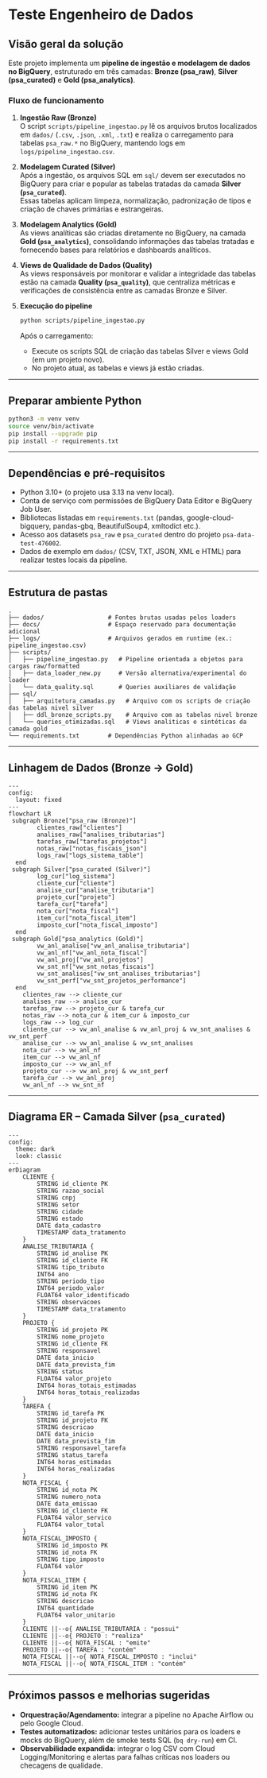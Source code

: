 # Teste Engenheiro de Dados

## Visão geral da solução

Este projeto implementa um **pipeline de ingestão e modelagem de dados no BigQuery**, estruturado em três camadas: **Bronze (psa_raw)**, **Silver (psa_curated)** e **Gold (psa_analytics)**.

### Fluxo de funcionamento

1. **Ingestão Raw (Bronze)**  
   O script `scripts/pipeline_ingestao.py` lê os arquivos brutos localizados em `dados/` (`.csv`, `.json`, `.xml`, `.txt`) e realiza o carregamento para tabelas `psa_raw.*` no BigQuery, mantendo logs em `logs/pipeline_ingestao.csv`.

2. **Modelagem Curated (Silver)**  
   Após a ingestão, os arquivos SQL em `sql/` devem ser executados no BigQuery para criar e popular as tabelas tratadas da camada **Silver (`psa_curated`)**.  
   Essas tabelas aplicam limpeza, normalização, padronização de tipos e criação de chaves primárias e estrangeiras.

3. **Modelagem Analytics (Gold)**  
   As views analíticas são criadas diretamente no BigQuery, na camada **Gold (`psa_analytics`)**, consolidando informações das tabelas tratadas e fornecendo bases para relatórios e dashboards analíticos.

4. **Views de Qualidade de Dados (Quality)**  
   As views responsáveis por monitorar e validar a integridade das tabelas estão na camada **Quality (`psa_quality`)**, que centraliza métricas e verificações de consistência entre as camadas Bronze e Silver.

5. **Execução do pipeline**  
   ```bash
   python scripts/pipeline_ingestao.py
   ```
   Após o carregamento:
   - Execute os scripts SQL de criação das tabelas Silver e views Gold (em um projeto novo).
   - No projeto atual, as tabelas e views já estão criadas.

---

## Preparar ambiente Python

```bash
python3 -m venv venv
source venv/bin/activate
pip install --upgrade pip
pip install -r requirements.txt
```

---

## Dependências e pré-requisitos

- Python 3.10+ (o projeto usa 3.13 na venv local).  
- Conta de serviço com permissões de BigQuery Data Editor e BigQuery Job User.  
- Bibliotecas listadas em `requirements.txt` (pandas, google-cloud-bigquery, pandas-gbq, BeautifulSoup4, xmltodict etc.).  
- Acesso aos datasets `psa_raw` e `psa_curated` dentro do projeto `psa-data-test-476002`.  
- Dados de exemplo em `dados/` (CSV, TXT, JSON, XML e HTML) para realizar testes locais da pipeline.  

---

## Estrutura de pastas

```
.
├── dados/                  # Fontes brutas usadas pelos loaders
├── docs/                   # Espaço reservado para documentação adicional
├── logs/                   # Arquivos gerados em runtime (ex.: pipeline_ingestao.csv)
├── scripts/
│   ├── pipeline_ingestao.py   # Pipeline orientada a objetos para cargas raw/formatted
│   ├── data_loader_new.py     # Versão alternativa/experimental do loader
│   └── data_quality.sql       # Queries auxiliares de validação
├── sql/                    
│   ├── arquitetura_camadas.py   # Arquivo com os scripts de criação das tabelas nivel silver
│   ├── ddl_bronze_scripts.py    # Arquivo com as tabelas nivel bronze
│   └── queries_otimizadas.sql   # Views analiticas e sintéticas da camada gold
└── requirements.txt        # Dependências Python alinhadas ao GCP
```

---

## Linhagem de Dados (Bronze → Gold)

```mermaid
---
config:
  layout: fixed
---
flowchart LR
 subgraph Bronze["psa_raw (Bronze)"]
        clientes_raw["clientes"]
        analises_raw["analises_tributarias"]
        tarefas_raw["tarefas_projetos"]
        notas_raw["notas_fiscais_json"]
        logs_raw["logs_sistema_table"]
  end
 subgraph Silver["psa_curated (Silver)"]
        log_cur["log_sistema"]
        cliente_cur["cliente"]
        analise_cur["analise_tributaria"]
        projeto_cur["projeto"]
        tarefa_cur["tarefa"]
        nota_cur["nota_fiscal"]
        item_cur["nota_fiscal_item"]
        imposto_cur["nota_fiscal_imposto"]
  end
 subgraph Gold["psa_analytics (Gold)"]
        vw_anl_analise["vw_anl_analise_tributaria"]
        vw_anl_nf["vw_anl_nota_fiscal"]
        vw_anl_proj["vw_anl_projetos"]
        vw_snt_nf["vw_snt_notas_fiscais"]
        vw_snt_analises["vw_snt_analises_tributarias"]
        vw_snt_perf["vw_snt_projetos_performance"]
  end
    clientes_raw --> cliente_cur
    analises_raw --> analise_cur
    tarefas_raw --> projeto_cur & tarefa_cur
    notas_raw --> nota_cur & item_cur & imposto_cur
    logs_raw --> log_cur
    cliente_cur --> vw_anl_analise & vw_anl_proj & vw_snt_analises & vw_snt_perf
    analise_cur --> vw_anl_analise & vw_snt_analises
    nota_cur --> vw_anl_nf
    item_cur --> vw_anl_nf
    imposto_cur --> vw_anl_nf
    projeto_cur --> vw_anl_proj & vw_snt_perf
    tarefa_cur --> vw_anl_proj
    vw_anl_nf --> vw_snt_nf
```

---

## Diagrama ER – Camada Silver (`psa_curated`)

```mermaid
---
config:
  theme: dark
  look: classic
---
erDiagram
    CLIENTE {
        STRING id_cliente PK
        STRING razao_social
        STRING cnpj
        STRING setor
        STRING cidade
        STRING estado
        DATE data_cadastro
        TIMESTAMP data_tratamento
    }
    ANALISE_TRIBUTARIA {
        STRING id_analise PK
        STRING id_cliente FK
        STRING tipo_tributo
        INT64 ano
        STRING periodo_tipo
        INT64 periodo_valor
        FLOAT64 valor_identificado
        STRING observacoes
        TIMESTAMP data_tratamento
    }
    PROJETO {
        STRING id_projeto PK
        STRING nome_projeto
        STRING id_cliente FK
        STRING responsavel
        DATE data_inicio
        DATE data_prevista_fim
        STRING status
        FLOAT64 valor_projeto
        INT64 horas_totais_estimadas
        INT64 horas_totais_realizadas
    }
    TAREFA {
        STRING id_tarefa PK
        STRING id_projeto FK
        STRING descricao
        DATE data_inicio
        DATE data_prevista_fim
        STRING responsavel_tarefa
        STRING status_tarefa
        INT64 horas_estimadas
        INT64 horas_realizadas
    }
    NOTA_FISCAL {
        STRING id_nota PK
        STRING numero_nota
        DATE data_emissao
        STRING id_cliente FK
        FLOAT64 valor_servico
        FLOAT64 valor_total
    }
    NOTA_FISCAL_IMPOSTO {
        STRING id_imposto PK
        STRING id_nota FK
        STRING tipo_imposto
        FLOAT64 valor
    }
    NOTA_FISCAL_ITEM {
        STRING id_item PK
        STRING id_nota FK
        STRING descricao
        INT64 quantidade
        FLOAT64 valor_unitario
    }
    CLIENTE ||--o{ ANALISE_TRIBUTARIA : "possui"
    CLIENTE ||--o{ PROJETO : "realiza"
    CLIENTE ||--o{ NOTA_FISCAL : "emite"
    PROJETO ||--o{ TAREFA : "contém"
    NOTA_FISCAL ||--o{ NOTA_FISCAL_IMPOSTO : "inclui"
    NOTA_FISCAL ||--o{ NOTA_FISCAL_ITEM : "contém"
```

---

## Próximos passos e melhorias sugeridas

- **Orquestração/Agendamento:** integrar a pipeline no Apache Airflow ou pelo Google Cloud.  
- **Testes automatizados:** adicionar testes unitários para os loaders e mocks do BigQuery, além de smoke tests SQL (`bq dry-run`) em CI.  
- **Observabilidade expandida:** integrar o log CSV com Cloud Logging/Monitoring e alertas para falhas críticas nos loaders ou checagens de qualidade.  
